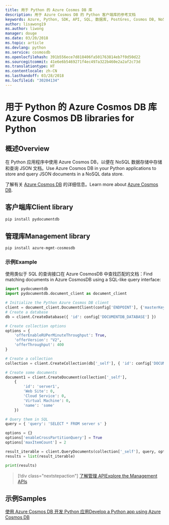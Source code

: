 ```yaml
---
title: 用于 Python 的 Azure Cosmos DB 库
description: 用于 Azure Cosmos DB 的 Python 客户端库的参考文档
keywords: Azure, Python, SDK, API, SQL, 数据库, PostGres, Cosmos DB, NoSQL
author: lisawong19
ms.author: liwong
manager: douge
ms.date: 03/20/2018
ms.topic: article
ms.devlang: python
ms.service: cosmosdb
ms.openlocfilehash: 391b556ece7d818406fa501763814eb7f0d50d22
ms.sourcegitcommit: 41e6e6b5469271f4ec497a322b460e2a2af2c73d
ms.translationtype: HT
ms.contentlocale: zh-CN
ms.lasthandoff: 03/28/2018
ms.locfileid: "30204134"
---
```

# <a name="azure-cosmos-db-libraries-for-python"></a><span data-ttu-id="479e9-104">用于 Python 的 Azure Cosmos DB 库</span><span class="sxs-lookup"><span data-stu-id="479e9-104">Azure Cosmos DB libraries for Python</span></span>

## <a name="overview"></a><span data-ttu-id="479e9-105">概述</span><span class="sxs-lookup"><span data-stu-id="479e9-105">Overview</span></span>

<span data-ttu-id="479e9-106">在 Python 应用程序中使用 Azure Cosmos DB，以便在 NoSQL 数据存储中存储和查询 JSON 文档。</span><span class="sxs-lookup"><span data-stu-id="479e9-106">Use Azure Cosmos DB in your Python applications to store and query JSON documents in a NoSQL data store.</span></span>

<span data-ttu-id="479e9-107">了解有关 [Azure Cosmos DB](https://docs.microsoft.com/azure/cosmos-db/introduction) 的详细信息。</span><span class="sxs-lookup"><span data-stu-id="479e9-107">Learn more about [Azure Cosmos DB](https://docs.microsoft.com/azure/cosmos-db/introduction).</span></span>

## <a name="client-library"></a><span data-ttu-id="479e9-108">客户端库</span><span class="sxs-lookup"><span data-stu-id="479e9-108">Client library</span></span>
 ```bash
pip install pydocumentdb
 ```

## <a name="management-library"></a><span data-ttu-id="479e9-109">管理库</span><span class="sxs-lookup"><span data-stu-id="479e9-109">Management library</span></span>
```bash
pip install azure-mgmt-cosmosdb
```

### <a name="example"></a><span data-ttu-id="479e9-110">示例</span><span class="sxs-lookup"><span data-stu-id="479e9-110">Example</span></span>

<span data-ttu-id="479e9-111">使用类似于 SQL 的查询接口在 Azure CosmosDB 中查找匹配的文档：</span><span class="sxs-lookup"><span data-stu-id="479e9-111">Find matching documents in Azure CosmosDB using a SQL-like query interface:</span></span>

```python
import pydocumentdb
import pydocumentdb.document_client as document_client

# Initialize the Python Azure Cosmos DB client
client = document_client.DocumentClient(config['ENDPOINT'], {'masterKey': config['MASTERKEY']})
# Create a database
db = client.CreateDatabase({ 'id': config['DOCUMENTDB_DATABASE'] })

# Create collection options
options = {
    'offerEnableRUPerMinuteThroughput': True,
    'offerVersion': "V2",
    'offerThroughput': 400
}

# Create a collection
collection = client.CreateCollection(db['_self'], { 'id': config['DOCUMENTDB_COLLECTION'] }, options)

# Create some documents
document1 = client.CreateDocument(collection['_self'],
    { 
        'id': 'server1',
        'Web Site': 0,
        'Cloud Service': 0,
        'Virtual Machine': 0,
        'name': 'some' 
    })

# Query them in SQL
query = { 'query': 'SELECT * FROM server s' }    

options = {} 
options['enableCrossPartitionQuery'] = True
options['maxItemCount'] = 2

result_iterable = client.QueryDocuments(collection['_self'], query, options)
results = list(result_iterable)

print(results)
```
> [!div class="nextstepaction"]
> [<span data-ttu-id="479e9-112">了解管理 API</span><span class="sxs-lookup"><span data-stu-id="479e9-112">Explore the Management APIs</span></span>](/python/api/overview/azure/cosmosdb/management)

## <a name="samples"></a><span data-ttu-id="479e9-113">示例</span><span class="sxs-lookup"><span data-stu-id="479e9-113">Samples</span></span>

[<span data-ttu-id="479e9-114">使用 Azure Cosmos DB 开发 Python 应用</span><span class="sxs-lookup"><span data-stu-id="479e9-114">Develop a Python app using Azure Cosmos DB</span></span>](https://azure.microsoft.com/resources/samples/azure-cosmos-db-documentdb-python-getting-started/)


